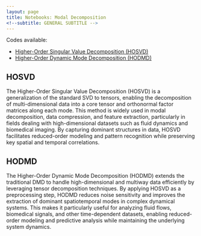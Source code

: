 ```yaml
---
layout: page
title: Notebooks: Modal Decomposition
<!--subtitle: GENERAL SUBTITLE -->
---
```


<!-- Comment -->

Codes available:
* [Higher-Order Singular Value Decomposition (HOSVD)](https://modelflows.github.io/modelflowsapp/modaldecomposition/#hosvd)
* [Higher-Order Dynamic Mode Decomposition (HODMD)](https://modelflows.github.io/modelflowsapp/modaldecomposition/#hodmd)

## HOSVD
The Higher-Order Singular Value Decomposition (HOSVD) is a generalization of the standard SVD to tensors, 
enabling the decomposition of multi-dimensional data into a core tensor and orthonormal factor matrices along each mode.
This method is widely used in modal decomposition, data compression, and feature extraction, particularly in fields dealing with high-dimensional datasets such as fluid dynamics and biomedical imaging. 
By capturing dominant structures in data, HOSVD facilitates reduced-order modeling and pattern recognition while preserving key spatial and temporal correlations.


## HODMD
The Higher-Order Dynamic Mode Decomposition (HODMD) extends the traditional DMD to handle high-dimensional and multiway data efficiently by leveraging tensor decomposition techniques. 
By applying HOSVD as a preprocessing step, HODMD reduces noise sensitivity and improves the extraction of dominant spatiotemporal modes in complex dynamical systems. 
This makes it particularly useful for analyzing fluid flows, biomedical signals, and other time-dependent datasets, enabling reduced-order modeling and predictive analysis while maintaining the underlying system dynamics.

